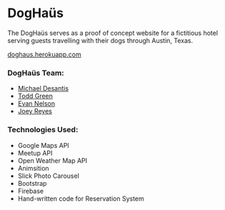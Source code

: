 # DogHaüs
The DogHaüs serves as a proof of concept website for a fictitious hotel serving guests travelling with their dogs through Austin, Texas.

<a href="doghaus.herokuapp.com">doghaus.herokuapp.com</a>

### DogHaüs Team:
<ul>
	<li><a href="https://github.com/Multishifties">Michael Desantis</a></li>
	<li><a href="https://github.com/TGreen97">Todd Green</a></li>
	<li><a href="https://github.com/evnelson315">Evan Nelson</a></li>
	<li><a href="https://github.com/jreyes88/">Joey Reyes</a></li>
</ul>

### Technologies Used:
<ul>
	<li>Google Maps API</li>
	<li>Meetup API</li>
	<li>Open Weather Map API</li>
	<li>Animsition</li>
	<li>Slick Photo Carousel</li>
	<li>Bootstrap</li>
	<li>Firebase</li>
	<li>Hand-written code for Reservation System</li>
</ul>
